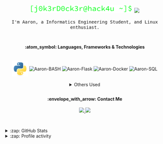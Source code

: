 <div align="justify">
  <!-- Profile -->
<!--   <p align="left"><strong><samp>「</samp></strong></p> -->
    <p align="center">
      <samp>
             <img height="25" src="https://github.com/j0k3rD/j0k3rD/blob/main/%5Bj0k3rD0ck3r%40hack4u%20%7E%5D%24.png">
             <img src="https://readme-typing-svg.herokuapp.com?font=Source+Code+Pro&color=00FF12&vCenter=true&width=300&height=25&lines=HELLO+THERE!;Welcome+to+my+profile;Check+out+my+Repos+%3A)">
        <br>
        <br>
          I'm Aaron, a Informatics Engineering Student, and Linux enthusiast.
        </b>
        <br>
        <br>
          <!-- <img align="center" alt="Aaron-gif" src="https://c.tenor.com/3ItiA2urMygAAAAC/nerowo-fsociety.gif" width="150" height="150"/> -->
      </samp>
    </p>
<!--   <p align="right"><strong><samp>」</samp></strong></p> -->
</div>

<h2></h2>
  
<!-- Languages and Tools -->
<h4 align="center">:atom_symbol: Languages, Frameworks & Technologies</h4>
<div align="center" style="display: inline block"><br>
  <img align="center" alt="Aaron-Python" height="50" wldth="50" src="https://raw.githubusercontent.com/devicons/devicon/master/icons/python/python-original.svg">
  <img align="center" alt="Aaron-BASH" height="50" width="50" src="https://cdn.jsdelivr.net/gh/devicons/devicon/icons/bash/bash-plain.svg">
  <img align="center" alt="Aaron-Flask" height="50" width="50" src="https://cdn.jsdelivr.net/gh/devicons/devicon/icons/flask/flask-original.svg">
  <img align="center" alt="Aaron-Docker" height="60" width="60" src="https://cdn.jsdelivr.net/gh/devicons/devicon/icons/docker/docker-original.svg" />      
  <img align="center" alt="Aaron-SQL" height="50" width="50" src="https://cdn.jsdelivr.net/gh/devicons/devicon/icons/mysql/mysql-plain.svg">
  <br><br>
  
  <details>
  <summary >Others Used</summary>
    <br>
    <img align="center" alt="Aaron-JS" height="20" width="30" src="https://raw.githubusercontent.com/devicons/devicon/master/icons/javascript/javascript-plain.svg">
    <img align="center" alt="Aaron-JAVA" height="20" width="30" src="https://cdn.jsdelivr.net/gh/devicons/devicon/icons/java/java-original.svg" />
    &#124;
    <img align="center" alt="Aaron-DJANGO" height="20" width="30" src="https://cdn.jsdelivr.net/gh/devicons/devicon/icons/django/django-plain.svg" />
    <img align="center" alt="Aaron-SPRING" height="20" width="30" src="https://cdn.jsdelivr.net/gh/devicons/devicon/icons/spring/spring-original.svg" />
    &#124;
    <img align="center" alt="Aaron-HTML" height="20" width="30" src="https://raw.githubusercontent.com/devicons/devicon/master/icons/html5/html5-original.svg">
    <img align="center" alt="Aaron-CSS" height="20" width="30" src="https://raw.githubusercontent.com/devicons/devicon/master/icons/css3/css3-original.svg">
    <img align="center" alt="Aaron-REACT" height="20" width="30" src="https://cdn.jsdelivr.net/gh/devicons/devicon/icons/react/react-original.svg" />
    &#124;
    <img align="center" alt="Aaron-REDIS" height="20" width="30" src="https://cdn.jsdelivr.net/gh/devicons/devicon/icons/redis/redis-original.svg" /> 
  </details>
  
</div>

<h2></h2>

<!-- Contact Me -->
<h4 align="center">:envelope_with_arrow: Contact Me</h4>
<div align="center"> 
    <a href="https://instagram.com/aaron_moya22" target="_blank"><img src="https://img.shields.io/badge/-Instagram-%23333?style=for-the-badge&logo=instagram&logoColor=white"</a>
    <!-- <a href="https://www.youtube.com/channel/UCvFCatDtfdvwKKXkndSAPiw" target="_blank"><img src="https://img.shields.io/badge/YouTube-FF0000?style=for-the-badge&logo=youtube&logoColor=white" target="_blank"></a> -->
    <a href = "mailto:cmp.1a.agm.moya@alumno.um.edu.ar"> <img src="https://img.shields.io/badge/-Gmail-%23333?style=for-the-badge&logo=gmail&logoColor=white" target="_blank"></a>
<!--     <a href="https://www.linkedin.com/in/aaron_moya22/" target="_blank"><img src="https://img.shields.io/badge/-LinkedIn-%230077B5?style=for-the-badge&logo=linkedin&logoColor=white" style="border-radius: 30px" target="_blank"></a>  -->
 </div>

<h2></h2><br>
  
<!-- GITHUB STATS   -->
<details>
  <summary>:zap: GitHub Stats</summary>

  <!-- https://github.com/vn7n24fzkq/github-profile-summary-cards -->
  <div align="center">
    <img alt="GitHub Profile Details" width="80%" src="http://github-profile-summary-cards.vercel.app/api/cards/profile-details?username=j0k3rD&theme=github_dark">
    <img alt="GitHub Stats" width="40%" src="http://github-profile-summary-cards.vercel.app/api/cards/stats?username=j0k3rD&theme=github_dark">
    <img alt="GitHub Productive Time" width="40%" src="http://github-profile-summary-cards.vercel.app/api/cards/productive-time?username=j0k3rD&theme=github_dark">
    <img alt="GitHub Repos Per Language" width="40%" src="http://github-profile-summary-cards.vercel.app/api/cards/repos-per-language?username=j0k3rD&theme=github_dark">
    <img alt="GitHub Most Commit Language" width="40%" src="http://github-profile-summary-cards.vercel.app/api/cards/most-commit-language?username=j0k3rD&theme=github_dark">
  </div>

</details>

<!--  RECENT ACTIVITY -->
<!-- <details> -->
<!--   <summary>:zap: Recent activity</summary> -->

  <!--RECENT_ACTIVITY:start-->
<!-- 1. ⭐ Starred [ersh1/OpenAnimationReplacer](https://github.com/ersh1/OpenAnimationReplacer) -->
<!-- 2. ⭐ Starred [anthraxx/linux-hardened](https://github.com/anthraxx/linux-hardened) -->
<!-- 3. ⭐ Starred [undergroundwires/privacy.sexy](https://github.com/undergroundwires/privacy.sexy) -->
<!-- 4. ⭐ Starred [winsiderss/systeminformer](https://github.com/winsiderss/systeminformer) -->
<!-- 5. ⭐ Starred [lowlighter/metrics](https://github.com/lowlighter/metrics) -->
<!--RECENT_ACTIVITY:end-->

  <!--RECENT_ACTIVITY:last_update-->
<!-- Last updated at 2023-06-18, 12:10:07 -->
<!--RECENT_ACTIVITY:last_update_end-->

<!-- </details> -->

 <!--  PROFILE ACTIVITY -->
<details>
  <summary>:zap: Profile activity</summary>
    <!-- VISITORS -->
    <div align="center">
      <p align="centre"><b>Visitors Count</b></p>  
      <p align="center"><img align="center" src="https://profile-counter.glitch.me/{j0k3rD}/count.svg" /></p> 
    </div>
</details>
  
